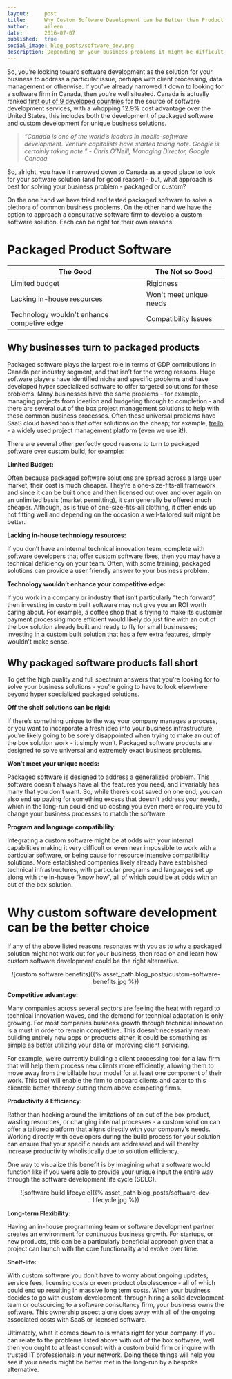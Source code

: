 ```yaml
---
layout:     post
title:      Why Custom Software Development can be Better than Product Solutions
author:     aileen
date:       2016-07-07
published:  true
social_image: blog_posts/software_dev.png
description: Depending on your business problems it might be difficult to know whether you should go with a custom build or an out of the box solution. Learn when one might be better than the other.
---
```


So, you’re looking toward software development as the solution for your business to address a particular issue, perhaps with client processing, data management or otherwise.  If you’ve already narrowed it down to looking for a software firm in Canada, then you’re well situated.  Canada is actually ranked [first out of 9 developed countries](http://international.gc.ca/investors-investisseurs/sector-secteurs/software-logiciel.aspx?lang=eng) for the source of software development services, with a whopping 12.9% cost advantage over the United States, this includes both the development of packaged software and custom development for unique business solutions. 

<!--more-->

>*“Canada is one of the world’s leaders in mobile-software development. Venture capitalists have started taking note. Google is certainly taking note.”* - 
*Chris O’Neill, Managing Director, Google Canada*

So, alright, you have it narrowed down to Canada as a good place to look for your software solution (and for good reason) - but, what approach is best for solving your business problem - packaged or custom?   

On the one hand we have tried and tested packaged software to solve a plethora of common business problems. On the other hand we have the option to approach a consultative software firm to develop a custom software solution. Each can be right for their own reasons. 

# **Packaged Product Software**

<center>

|    The Good   |   The Not so Good    |
|---|---|
| Limited budget  |   Rigidness  |    
|  Lacking in-house resources |             Won't meet unique needs    |   
|   Technology wouldn't enhance competive edge |      Compatibility Issues         |

</center>

## **Why businesses turn to packaged products**

Packaged software plays the largest role in terms of GDP contributions in Canada per industry segment, and that isn’t for the wrong reasons.  Huge software players have identified niche and specific problems and have developed hyper specialized software to offer targeted solutions for these problems.  Many businesses have the same problems - for example, managing projects from ideation and budgeting through to completion - and there are several out of the box project management solutions to help with these common business processes.  Often these universal problems have SaaS cloud based tools that offer solutions on the cheap; for example, [trello](https://en.wikipedia.org/wiki/Trello) - a widely used project management platform (even we use it!).   

There are several other perfectly good reasons to turn to packaged software over custom build, for example: 

**Limited Budget:** 

Often because packaged software solutions are spread across a large user market, their cost is much cheaper. They’re a one-size-fits-all framework and since it can be built once and then licensed out over and over again on an unlimited basis (market permitting), it can generally be offered much cheaper. Although, as is true of one-size-fits-all clothing, it often ends up not fitting well and depending on the occasion a well-tailored suit might be better.

**Lacking in-house technology resources:** 

If you don’t have an internal technical innovation team, complete with software developers that offer custom software fixes, then you may have a technical deficiency on your team.  Often, with some training, packaged solutions can provide a user friendly answer to your business problem.

**Technology wouldn’t enhance your competitive edge:**  

If you work in a company or industry that isn’t particularly “tech forward”, then investing in custom built software may not give you an ROI worth caring about. For example, a coffee shop that is trying to make its customer payment processing more efficient would likely do just fine with an out of the box solution already built and ready to fly for small businesses; investing in a custom built solution that has a few extra features, simply wouldn’t make sense. 

## **Why packaged software products fall short**

To get the high quality and full spectrum answers that you’re looking for to solve your business solutions - you’re going to have to look elsewhere beyond hyper specialized packaged solutions.  

**Off the shelf solutions can be rigid:** 

If there’s something unique to the way your company manages a process, or you want to incorporate a fresh idea into your business infrastructure, you’re likely going to be sorely disappointed when trying to make an out of the box solution work - it simply won’t.  Packaged software products are designed to solve universal and extremely exact business problems. 

**Won’t meet your unique needs:** 

Packaged software is designed to address a generalized problem.  This software doesn’t always have all the features you need, and invariably has many that you don't want.  So, while there’s cost saved on one end, you can also end up paying for something excess that doesn’t address your needs, which in the long-run could end up costing you even more or require you to change your business processes to match the software.   

**Program and language compatibility:** 

Integrating a custom software might be at odds with your internal capabilities making it very difficult or even near impossible to work with a particular software, or being cause for resource intensive compatibility solutions. More established companies likely already have established technical infrastructures, with particular programs and languages set up along with the in-house “know how”, all of which could be at odds with an out of the box solution.  

# **Why custom software development can be the better choice**

If any of the above listed reasons resonates with you as to why a packaged solution might not work out for your business, then read on and learn how custom software development could be the right alternative.  

<center>![custom software benefits]({% asset_path blog_posts/custom-software-benefits.jpg %})</center>

**Competitive advantage:**

Many companies across several sectors are feeling the heat with regard to technical innovation waves, and the demand for technical adaptation is only growing. For most companies business growth through technical innovation is a must in order to remain competitive. This doesn’t necessarily mean building entirely new apps or products either, it could be something as simple as better utilizing your data or improving client servicing. 

For example, we’re currently building a client processing tool for a law firm that will help them process new clients more efficiently, allowing them to move away from the billable hour model for at least one component of their work. This tool will enable the firm to onboard clients and cater to this clientele better, thereby putting them above competing firms. 

**Productivity & Efficiency:** 

Rather than hacking around the limitations of an out of the box product, wasting resources, or changing internal processes - a custom solution can offer a tailored platform that aligns directly with your company's needs. Working directly with developers during the build process for your solution can ensure that your specific needs are addressed and will thereby increase productivity wholistically due to solution efficiency. 

One way to visualize this benefit is by imagining what a software would function like if you were able to provide your unique input the entire way through the software development life cycle (SDLC).

<center>![software build lifecycle]({% asset_path blog_posts/software-dev-lifecycle.jpg %})</center>

**Long-term Flexibility:**

Having an in-house programming team or software development partner creates an environment for continuous business growth. For startups, or new products, this can be a particularly beneficial approach given that a project can launch with the core functionality and evolve over time. 

**Shelf-life:**

With custom software you don’t have to worry about ongoing updates, service fees, licensing costs or even product obsolescence - all of which could end up resulting in massive long term costs. When your business decides to go with custom development, through hiring a solid development team or outsourcing to a software consultancy firm, your business owns the software. This ownership aspect alone does away with all of the ongoing associated costs with SaaS or licensed software. 

Ultimately, what it comes down to is what’s right for your company. If you can relate to the problems listed above with out of the box software, well then you ought to at least consult with a custom build firm or inquire with trusted IT professionals in your network. Doing these things will help you see if your needs might be better met in the long-run by a bespoke alternative. 


